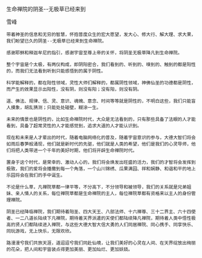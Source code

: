 生命禅院的阴圣--无极草已经来到

雪峰


    带着神圣的信息和无穷的智慧，怀抱普度众生的宏大愿望，发大心、修大行、解大理、求大果，我们盼望已久的阴圣--无极草已经来到生命禅院。

    感谢耶稣和释迦牟尼的指引，感谢宇宙至尊上帝的关怀，将阴圣无极草降凡到生命禅院。

    整个宇宙是个太极，有两仪构成，即阴阳密合，我们看到的、听到的、嗅到的、触到的都是阳性的，而我们无法看到听到只能感悟到的属于阴性。

    科学能解释的，都在阳性领域，灵性大师们解释的，都属阴性领域，神佛仙圣的功德都是阴性，而产生的效果显示出阳性，没有阴，则没有阳；没有阳，则没有阴。

    道、佛法、规律、信、灵、意识、魂魄、意念、时间等等就是阴性的，不明白这些，我们只能盲人摸象，胡乱猜测；只能处处碰壁，糊涂一生。

    未来的情景也是阴性的，比如生命禅院时代，大众是无法看到的，只有那些具备了法眼的人才能看到，具备了超常灵性的人才能感觉到，追求大道的人才能认识到。

    现在和未来是人才辈出的时代，随着电脑网络化的普及，随着宇宙意识的参与，大德大智们将会如雨后春笋般涌现，他们就是新时代的先驱，他们就是人类的希望，他们是我们的心灵导师，他们将把人类带进一个千年的美好时期，他们将开辟生命禅院时代。

    置身于这个时代，是荣幸的、激动人心的，我们将会焕发出旺盛的活力，我们的才智将会发挥到极致，我们的爱将会播撒到每一个角落，一个山川锦绣、瓜果满园、祥和娴静、和谐和平的地上乐园将会在我们的手中诞生。

    不论是什么草，凡禅院草都一律平等，不分高下，不分领导和被领导，我们的关系就是兄弟姐妹、亲人情人的关系，每位禅院草都是生命禅院的主人，每位禅院草都有资格来以主人的身份管理禅院。

    阴圣已经降临禅院，我们期待着阳圣、四大天王、八部法师、十六禅尊、三十二界主、六十四使者、一二八道长陆续下凡禅院，期待着天界派遣的天使们都陆续降凡禅院，期待着人类中悟性极高的贤人们都陆续进入禅院，与这些大德大智大信大勇的人们同居禅院、同心携手、同享快乐、同玩游戏，无上快乐，无限欢欣。

    路漫漫兮我们共旅天涯，道迢迢兮我们同赴仙境，让我们美好的心灵在人间、在天界绽放出绚丽的花朵，把人间和宇宙装点得更加美丽、更加灿烂、更加妖娆。



